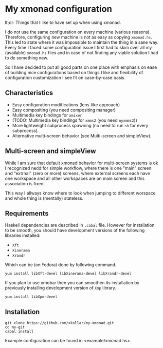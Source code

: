My xmonad configuration
=======================

lt;dr: Things that I like to have set up when using xmonad.

I do not use the same configuration on every machine (various
reasons). Therefore, configuring new machine is not as easy as
copying `xmonad.hs`. This led to state where it was impossible
to maintain the thing in a sane way. Every time I faced some
configuration issue I first had to skim over all my (available)
`xmonad.hs` files and in case of not finding any viable
solution I had to do something new.

So I have decided to put all good parts on one place with
emphasis on ease of building nice configurations based on things
I like and flexibility of configuration customization I see fit
on case-by-case basis.

Characteristics
---------------

* Easy configuration modifications (lens-like approach)
* Easy compositing (you need compositing manager)
* Multimedia key bindings for `amixer`
* (TODO: Multimedia key bindings for `xmms2` (you need `nyxmms2`))
* More lightweight subprocess spawning (no need to run `sh` for every subprocess).
* Alternative multi-screen behavior (see Multi-screen and simpleView).

Multi-screen and simpleView
----------------------------

While I am sure that default xmonad behavior for multi-screen
systems is ok I recognized nedd for simple workflow, where
there is one "main" screen and "extrnal" (zero or more) screens,
where external screens each have one workspace and all other
workspaces are on main screen and this association is fixed.

This way I allways know where to look when jumping to different
worspace and whole thing is (mentally) stateless.

Requirements
------------

Haskell dependencies are described in `.cabal` file.
However for installation to be smooth, you should
have development versions of the following libraries
installed:

* `Xft`
* `Xinerama`
* `Xrandr`

Which can be (on Fedora) done by following command.

~~~ { .bash }
yum install libXft-devel libXinerama-devel libXrandr-devel
~~~

If you plan to use xmobar then you can smoothen its installation
by previously installing development version of `Xmp` library.

~~~ { .bash }
yum install libXpm-devel
~~~

Installation
------------

~~~ { .bash }
git clone https://github.com/xkollar/my-xmonad.git
cd my-git
cabal install
~~~

Example configuration can be found in <example/xmonad.hs>.
